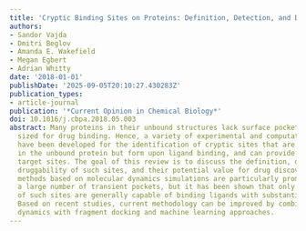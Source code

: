 ```yaml
---
title: 'Cryptic Binding Sites on Proteins: Definition, Detection, and Druggability'
authors:
- Sandor Vajda
- Dmitri Beglov
- Amanda E. Wakefield
- Megan Egbert
- Adrian Whitty
date: '2018-01-01'
publishDate: '2025-09-05T20:10:27.430283Z'
publication_types:
- article-journal
publication: '*Current Opinion in Chemical Biology*'
doi: 10.1016/j.cbpa.2018.05.003
abstract: Many proteins in their unbound structures lack surface pockets appropriately
  sized for drug binding. Hence, a variety of experimental and computational tools
  have been developed for the identification of cryptic sites that are not evident
  in the unbound protein but form upon ligand binding, and can provide tractable drug
  target sites. The goal of this review is to discuss the definition, detection, and
  druggability of such sites, and their potential value for drug discovery. Novel
  methods based on molecular dynamics simulations are particularly promising and yield
  a large number of transient pockets, but it has been shown that only a minority
  of such sites are generally capable of binding ligands with substantial affinity.
  Based on recent studies, current methodology can be improved by combining molecular
  dynamics with fragment docking and machine learning approaches.
---
```

